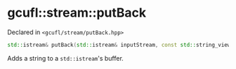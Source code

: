 # gcufl::stream::putBack
Declared in `<gcufl/stream/putBack.hpp>`
```cpp
std::istream& putBack(std::istream& inputStream, const std::string_view string) noexcept;
```
Adds a string to a `std::istream`'s buffer.
